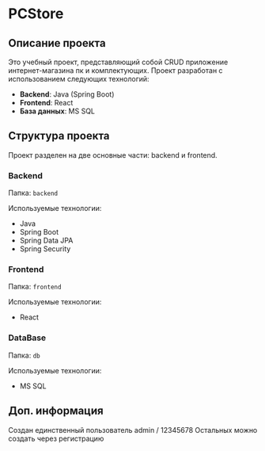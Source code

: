 # PCStore

## Описание проекта

  Это учебный проект, представляющий собой CRUD приложение интернет-магазина пк и комплектующих. Проект разработан с использованием следующих технологий:
- **Backend**: Java (Spring Boot)
- **Frontend**: React
- **База данных**: MS SQL

## Структура проекта

Проект разделен на две основные части: backend и frontend.

### Backend

Папка: `backend`

Используемые технологии:
- Java
- Spring Boot
- Spring Data JPA
- Spring Security

### Frontend

Папка: `frontend`

Используемые технологии:
- React

### DataBase

Папка: `db`

Используемые технологии:
- MS SQL

## Доп. информация

Создан единственный пользователь admin / 12345678 
Остальных можно создать через регистрацию
